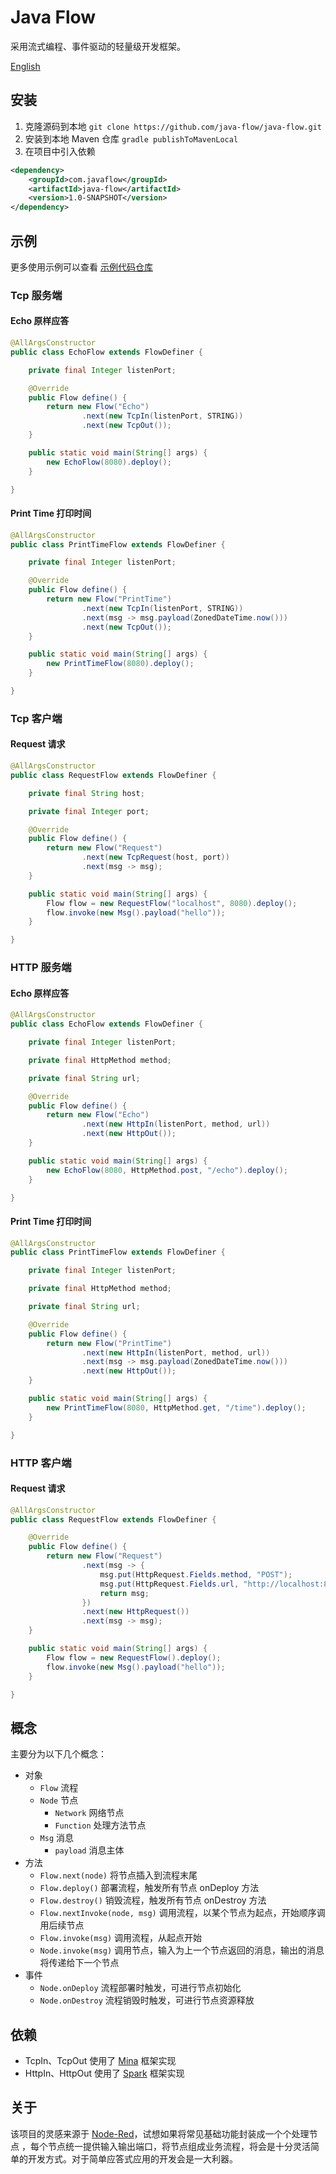 # Java Flow

采用流式编程、事件驱动的轻量级开发框架。

[English](./README.md)

## 安装

1. 克隆源码到本地 `git clone https://github.com/java-flow/java-flow.git`
2. 安装到本地 Maven 仓库 `gradle publishToMavenLocal`
3. 在项目中引入依赖

```xml
<dependency>
    <groupId>com.javaflow</groupId>
    <artifactId>java-flow</artifactId>
    <version>1.0-SNAPSHOT</version>
</dependency>
```

## 示例

更多使用示例可以查看 [示例代码仓库](https://github.com/java-flow/java-flow-examples)

### Tcp 服务端

#### Echo 原样应答

```java
@AllArgsConstructor
public class EchoFlow extends FlowDefiner {

    private final Integer listenPort;

    @Override
    public Flow define() {
        return new Flow("Echo")
                .next(new TcpIn(listenPort, STRING))
                .next(new TcpOut());
    }

    public static void main(String[] args) {
        new EchoFlow(8080).deploy();
    }

}
```

#### Print Time 打印时间

```java
@AllArgsConstructor
public class PrintTimeFlow extends FlowDefiner {

    private final Integer listenPort;

    @Override
    public Flow define() {
        return new Flow("PrintTime")
                .next(new TcpIn(listenPort, STRING))
                .next(msg -> msg.payload(ZonedDateTime.now()))
                .next(new TcpOut());
    }

    public static void main(String[] args) {
        new PrintTimeFlow(8080).deploy();
    }

}
```

### Tcp 客户端

#### Request 请求

```java
@AllArgsConstructor
public class RequestFlow extends FlowDefiner {

    private final String host;

    private final Integer port;

    @Override
    public Flow define() {
        return new Flow("Request")
                .next(new TcpRequest(host, port))
                .next(msg -> msg);
    }

    public static void main(String[] args) {
        Flow flow = new RequestFlow("localhost", 8080).deploy();
        flow.invoke(new Msg().payload("hello"));
    }

}
```

### HTTP 服务端

#### Echo 原样应答

```java
@AllArgsConstructor
public class EchoFlow extends FlowDefiner {

    private final Integer listenPort;

    private final HttpMethod method;

    private final String url;

    @Override
    public Flow define() {
        return new Flow("Echo")
                .next(new HttpIn(listenPort, method, url))
                .next(new HttpOut());
    }

    public static void main(String[] args) {
        new EchoFlow(8080, HttpMethod.post, "/echo").deploy();
    }

}
```

#### Print Time 打印时间

```java
@AllArgsConstructor
public class PrintTimeFlow extends FlowDefiner {

    private final Integer listenPort;

    private final HttpMethod method;

    private final String url;

    @Override
    public Flow define() {
        return new Flow("PrintTime")
                .next(new HttpIn(listenPort, method, url))
                .next(msg -> msg.payload(ZonedDateTime.now()))
                .next(new HttpOut());
    }

    public static void main(String[] args) {
        new PrintTimeFlow(8080, HttpMethod.get, "/time").deploy();
    }

}

```

### HTTP 客户端

#### Request 请求

```java
@AllArgsConstructor
public class RequestFlow extends FlowDefiner {

    @Override
    public Flow define() {
        return new Flow("Request")
                .next(msg -> {
                    msg.put(HttpRequest.Fields.method, "POST");
                    msg.put(HttpRequest.Fields.url, "http://localhost:8080/echo");
                    return msg;
                })
                .next(new HttpRequest())
                .next(msg -> msg);
    }

    public static void main(String[] args) {
        Flow flow = new RequestFlow().deploy();
        flow.invoke(new Msg().payload("hello"));
    }

}
```

## 概念

主要分为以下几个概念：

- 对象
  - `Flow` 流程
  - `Node` 节点
    - `Network` 网络节点
    - `Function` 处理方法节点
  - `Msg` 消息
    - `payload` 消息主体
- 方法
  - `Flow.next(node)` 将节点插入到流程末尾
  - `Flow.deploy()` 部署流程，触发所有节点 onDeploy 方法
  - `Flow.destroy()` 销毁流程，触发所有节点 onDestroy 方法
  - `Flow.nextInvoke(node, msg)` 调用流程，以某个节点为起点，开始顺序调用后续节点
  - `Flow.invoke(msg)` 调用流程，从起点开始
  - `Node.invoke(msg)` 调用节点，输入为上一个节点返回的消息，输出的消息将传递给下一个节点
- 事件
  - `Node.onDeploy` 流程部署时触发，可进行节点初始化
  - `Node.onDestroy` 流程销毁时触发，可进行节点资源释放

## 依赖

- TcpIn、TcpOut 使用了 [Mina](https://mina.apache.org/mina-project/userguide/user-guide-toc.html) 框架实现
- HttpIn、HttpOut 使用了 [Spark](http://sparkjava.com/documentation.html) 框架实现

## 关于

该项目的灵感来源于 [Node-Red](https://nodered.org/)，试想如果将常见基础功能封装成一个个处理节点
，每个节点统一提供输入输出端口，将节点组成业务流程，将会是十分灵活简单的开发方式。对于简单应答式应用的开发会是一大利器。